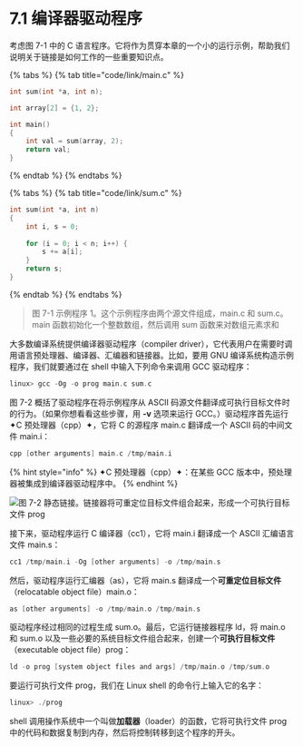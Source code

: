 # 7.1 编译器驱动程序

考虑图 7-1 中的 C 语言程序。它将作为贯穿本章的一个小的运行示例，帮助我们说明关于链接是如何工作的一些重要知识点。

{% tabs %}
{% tab title="code/link/main.c" %}
```c
int sum(int *a, int n);

int array[2] = {1, 2};

int main()
{
    int val = sum(array, 2);
    return val;
}
```
{% endtab %}
{% endtabs %}

{% tabs %}
{% tab title="code/link/sum.c" %}
```c
int sum(int *a, int n)
{
    int i, s = 0;
    
    for (i = 0; i < n; i++) {
        s += a[i];
    }
    return s;
}
```
{% endtab %}
{% endtabs %}

> 图 7-1 示例程序 1。这个示例程序由两个源文件组成，main.c 和 sum.c。main 函数初始化一个整数数组，然后调用 sum 函数来对数组元素求和

大多数编译系统提供编译器驱动程序（compiler driver），它代表用户在需要时调用语言预处理器、编译器、汇编器和链接器。比如，要用 GNU 编译系统构造示例程序，我们就要通过在 shell 中输入下列命令来调用 GCC 驱动程序：

```c
linux> gcc -Og -o prog main.c sum.c
```

图 7-2 概括了驱动程序在将示例程序从 ASCII 码源文件翻译成可执行目标文件时的行为。（如果你想看看这些步骤，用 **-v** 选项来运行 GCC。）驱动程序首先运行 ✦C 预处理器（cpp）✦，它将 C 的源程序 main.c 翻译成一个 ASCII 码的中间文件 main.i：

```c
cpp [other arguments] main.c /tmp/main.i
```

{% hint style="info" %}
✦C 预处理器（cpp）✦：在某些 GCC 版本中，预处理器被集成到编译器驱动程序中。
{% endhint %}

![&#x56FE; 7-2 &#x9759;&#x6001;&#x94FE;&#x63A5;&#x3002;&#x94FE;&#x63A5;&#x5668;&#x5C06;&#x53EF;&#x91CD;&#x5B9A;&#x4F4D;&#x76EE;&#x6807;&#x6587;&#x4EF6;&#x7EC4;&#x5408;&#x8D77;&#x6765;&#xFF0C;&#x5F62;&#x6210;&#x4E00;&#x4E2A;&#x53EF;&#x6267;&#x884C;&#x76EE;&#x6807;&#x6587;&#x4EF6; prog](../../.gitbook/assets/0702-jing-tai-lian-jie-.png)

接下来，驱动程序运行 C 编译器（cc1），它将 main.i 翻译成一个 ASCII 汇编语言文件 main.s： 

```c
cc1 /tmp/main.i -Og [other arguments] -o /tmp/main.s
```

然后，驱动程序运行汇编器（as），它将 main.s 翻译成一个**可重定位目标文件**（relocatable object file）main.o：

```c
as [other arguments] -o /tmp/main.o /tmp/main.s
```

驱动程序经过相同的过程生成 sum.o。最后，它运行链接器程序 ld，将 main.o 和 sum.o 以及一些必要的系统目标文件组合起来，创建一个**可执行目标文件**（executable object file）prog：

```c
ld -o prog [system object files and args] /tmp/main.o /tmp/sum.o
```

要运行可执行文件 prog，我们在 Linux shell 的命令行上输入它的名字：

```c
linux> ./prog
```

shell 调用操作系统中一个叫做**加载器**（loader）的函数，它将可执行文件 prog 中的代码和数据复制到内存，然后将控制转移到这个程序的开头。



